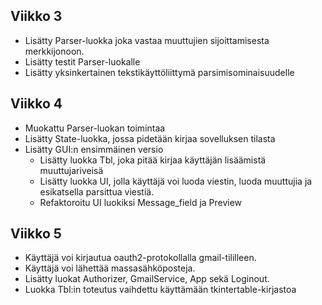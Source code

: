## Viikko 3
- Lisätty Parser-luokka joka vastaa muuttujien sijoittamisesta merkkijonoon.
- Lisätty testit Parser-luokalle
- Lisätty yksinkertainen tekstikäyttöliittymä parsimisominaisuudelle

## Viikko 4
- Muokattu Parser-luokan toimintaa
- Lisätty State-luokka, jossa pidetään kirjaa sovelluksen tilasta
- Lisätty GUI:n ensimmäinen versio
  - Lisätty luokka Tbl, joka pitää kirjaa käyttäjän lisäämistä muuttujariveisä
  - Lisätty luokka UI, jolla käyttäjä voi luoda viestin, luoda muuttujia ja esikatsella parsittua viestiä.
  - Refaktoroitu UI luokiksi Message_field ja Preview

## Viikko 5
- Käyttäjä voi kirjautua oauth2-protokollalla gmail-tililleen.
- Käyttäjä voi lähettää massasähköposteja.
- Lisätty luokat Authorizer, GmailService, App sekä Loginout.
- Luokka Tbl:in toteutus vaihdettu käyttämään tkintertable-kirjastoa 
